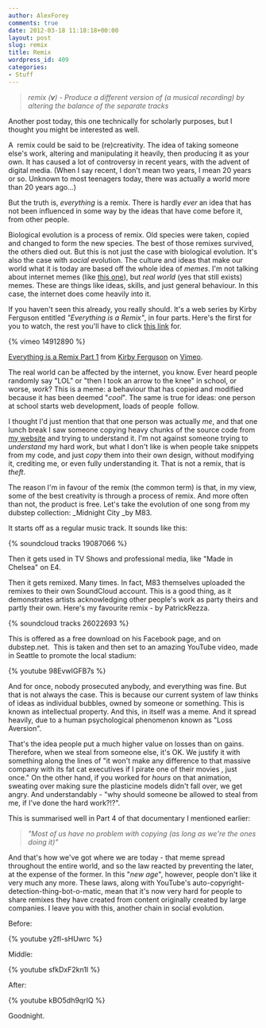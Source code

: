 ```yaml
---
author: AlexForey
comments: true
date: 2012-03-18 11:18:18+00:00
layout: post
slug: remix
title: Remix
wordpress_id: 409
categories:
- Stuff
---
```


> _remix (**v**) - Produce a different version of (a musical recording) by altering the balance of the separate tracks_


Another post today, this one technically for scholarly purposes, but I thought you might be interested as well.

A  remix could be said to be (re)creativity. The idea of taking someone else's work, altering and manipulating it heavily, then producing it as your own. It has caused a lot of controversy in recent years, with the advent of digital media. (When I say recent, I don't mean two years, I mean 20 years or so. Unknown to most teenagers today, there was actually a world more than 20 years ago...)

But the truth is, _everything_ is a remix. There is hardly _ever_ an idea that has not been influenced in some way by the ideas that have come before it, from other people.

Biological evolution is a process of remix. Old species were taken, copied and changed to form the new species. The best of those remixes survived, the others died out. But this is not just the case with biological evolution. It's also the case with _social_ evolution. The culture and ideas that make our world what it is today are based off the whole idea of _memes_. I'm not talking about internet memes (like [this one](http://i2.kym-cdn.com/entries/icons/original/000/007/447/hello-yes-this-is-dog.png)), but _real world_ (yes that still exists) memes. These are things like ideas, skills, and just general behaviour. In this case, the internet does come heavily into it.

If you haven't seen this already, you really should. It's a web series by Kirby Ferguson entitled _"Everything is a Remix"_, in four parts. Here's the first for you to watch, the rest you'll have to click [this link](http://bit.ly/FP0i1D) for.

{% vimeo 14912890 %}

[Everything is a Remix Part 1](http://vimeo.com/14912890) from [Kirby Ferguson](http://vimeo.com/kirbyferguson) on [Vimeo](http://vimeo.com).

The real world can be affected by the internet, you know. Ever heard people randomly say "LOL" or "then I took an arrow to the knee" in school, or worse, _work_? This is a meme: a behaviour that has copied and modified because it has been deemed "_cool_". The same is true for ideas: one person at school starts web development, loads of people  follow.

I thought I'd just mention that that one person was actually _me_, and that one lunch break I saw someone copying heavy chunks of the source code from [my website](http://alexforey.com) and trying to understand it. I'm not against someone trying to _understand_ my hard work, but what I don't like is when people take snippets from my code, and just _copy_ them into their own design, without modifying it, crediting me, or even fully understanding it. That is not a remix, that is _theft_.

The reason I'm in favour of the remix (the common term) is that, in my view, some of the best creativity is through a process of remix. And more often than not, the product is free. Let's take the evolution of one song from my dubstep collection: _Midnight City _by M83.

It starts off as a regular music track. It sounds like this:

{% soundcloud tracks 19087066 %}

Then it gets used in TV Shows and professional media, like "Made in Chelsea" on E4.

Then it gets remixed. Many times. In fact, M83 themselves uploaded the remixes to their own SoundCloud account. This is a good thing, as it demonstrates artists acknowledging other people's work as party theirs and partly their own. Here's my favourite remix - by PatrickRezza.

{% soundcloud tracks 26022693 %}

This is offered as a free download on his Facebook page, and on dubstep.net.  This is taken and then set to an amazing YouTube video, made in Seattle to promote the local stadium:

{% youtube 98EvwIGFB7s %}

And for once, nobody prosecuted anybody, and everything was fine. But that is not always the case. This is because our current system of law thinks of ideas as individual bubbles, owned by someone or something. This is known as intellectual property. And this, in itself was a meme. And it spread heavily, due to a human psychological phenomenon known as "Loss Aversion".

That's the idea people put a much higher value on losses than on gains. Therefore, when we steal from someone else, it's OK. We justify it with something along the lines of "it won't make any difference to that massive company with its fat cat executives if I pirate one of their movies , just once." On the other hand, if you worked for _hours_ on that animation, sweating over making sure the plasticine models didn't fall over, we get angry. And understandably - "why should someone be allowed to steal from me, if I've done the hard work?!?".

This is summarised well in Part 4 of that documentary I mentioned earlier:


> _"Most of us have no problem with copying (as long as we're the ones doing it)"_


And that's how we've got where we are today - that meme spread throughout the entire world, and so the law reacted by preventing the later, at the expense of the former. In this "_new age_", however, people don't like it very much any more. These laws, along with YouTube's auto-copyright-detection-thing-bot-o-matic, mean that it's now very hard for people to share remixes they have created from content originally created by large companies. I leave you with this, another chain in social evolution.

Before:

{% youtube y2fl-sHUwrc %}

Middle:

{% youtube sfkDxF2kn1I %}

After:

{% youtube kBO5dh9qrIQ %}

Goodnight.
